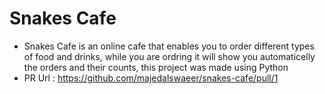 # Snakes Cafe
- Snakes Cafe is an online cafe that enables you to order different types of food and drinks, while you are ordring it will show you automaticelly the orders and their counts, this project was made using Python 
- PR Url : https://github.com/majedalswaeer/snakes-cafe/pull/1